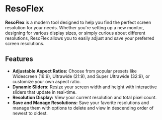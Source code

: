 # ResoFlex

**ResoFlex** is a modern tool designed to help you find the perfect screen resolution for your needs. Whether you're setting up a new monitor, designing for various display sizes, or simply curious about different resolutions, ResoFlex allows you to easily adjust and save your preferred screen resolutions.

## Features

- **Adjustable Aspect Ratios:** Choose from popular presets like Widescreen (16:9), Ultrawide (21:9), and Super Ultrawide (32:9), or customize your own aspect ratio.
- **Dynamic Sliders:** Resize your screen width and height with interactive sliders that update in real-time.
- **Resolution Display:** View your current resolution and total pixel count.
- **Save and Manage Resolutions:** Save your favorite resolutions and manage them with options to delete and view in descending order of newest to oldest.
